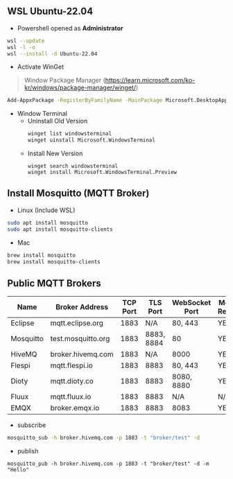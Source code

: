 ## WSL Ubuntu-22.04
- Powershell opened as **Administrator**
```sh
wsl --update
wsl -l -o
wsl --install -d Ubuntu-22.04
```

- Activate WinGet  
> Window Package Manager (https://learn.microsoft.com/ko-kr/windows/package-manager/winget/)
```sh
Add-AppxPackage -RegisterByFamilyName -MainPackage Microsoft.DesktopAppInstaller_8wekyb3d8bbwe
```

- Window Terminal
  - Uninstall Old Version
    ```sh
    winget list windowsterminal
    winget uinstall Microsoft.WindowsTerminal
    ```
  - Install New Version
    ```
    winget search windowsterminal
    winget install Microsoft.WindowsTerminal.Preview
    ```

## Install Mosquitto (MQTT Broker)
- Linux (Include WSL)
```sh
sudo apt install mosquitto
sudo apt install mosquitto-clients
```
- Mac
```sh
brew install mosquitto
brew install mosquitto-clients
```

## Public MQTT Brokers

|Name |	Broker Address | TCP Port	| TLS Port | WebSocket Port| Message Retention|
|---|---|---|---|---|---|
Eclipse	| mqtt.eclipse.org	| 1883	| N/A	| 80, 443 |	YES  
Mosquitto	| test.mosquitto.org	| 1883	| 8883, 8884	| 80	| YES  
HiveMQ | broker.hivemq.com	| 1883	| N/A	| 8000	| YES  
Flespi | mqtt.flespi.io | 1883 | 8883 | 80, 443 | YES
Dioty	| mqtt.dioty.co |	1883 | 8883 |	8080, 8880 |	YES
Fluux	| mqtt.fluux.io |	1883 | 8883 |	N/A |	N/A
EMQX | broker.emqx.io |	1883 | 8883| 8083 |	YES

- subscribe
```sh
mosquitto_sub -h broker.hivemq.com -p 1883 -t "broker/test" -d
```
- publish
```
mosquitto_pub -h broker.hivemq.com -p 1883 -t "broker/test" -d -m "Hello"
```
